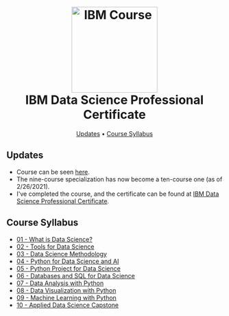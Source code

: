 <h1 align='center'>
<br>
<img src="https://i.imgur.com/dCAX7Xl.png" alt="IBM Course" width="200">
<br>
 IBM Data Science Professional Certificate
</h1>
<p align="center">
  <a href="#updates">Updates</a> • 
  <a href="#course-syllabus">Course Syllabus</a>
</p>

## Updates
+ Course can be seen [here](https://www.coursera.org/professional-certificates/ibm-data-science).
+ The nine-course specialization has now become a ten-course one (as of 2/26/2021). 
+ I've completed the course, and the certificate can be found at [IBM Data Science Professional Certificate](https://www.coursera.org/account/accomplishments/specialization/certificate/5LB4RJPLF2LV).

## Course Syllabus

+ [01 - What is Data Science?](01%20-%20What%20is%20Data%20Science%3F/)
+ [02 - Tools for Data Science](02%20-%20Tools%20for%20Data%20Science/)
+ [03 - Data Science Methodology](03%20-%20Data%20Science%20Methodology/)
+ [04 - Python for Data Science and AI](04%20-%20Python%20for%20Data%20Science%20and%20AI/)
+ [05 - Python Project for Data Science](05%20-%20Python%20Project%20for%20Data%20Science/)
+ [06 - Databases and SQL for Data Science](06%20-%20Databases%20and%20SQL%20for%20Data%20Science/)
+ [07 - Data Analysis with Python](07%20-%20Data%20Analysis%20with%20Python/)
+ [08 - Data Visualization with Python](08%20-%20Data%20Visualization%20with%20Python/)
+ [09 - Machine Learning with Python](09%20-%20Machine%20Learning%20with%20Python/)
+ [10 - Applied Data Science Capstone](10%20-%20Applied%20Data%20Science%20Capstone/)
